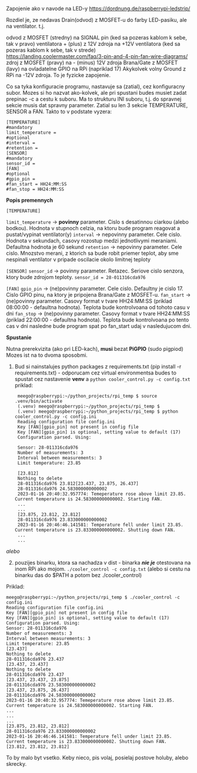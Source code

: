 Zapojenie ako v navode na LED-y
https://dordnung.de/raspberrypi-ledstrip/

Rozdiel je, ze nedavas Drain(odvod) z MOSFET-u do farby LED-pasiku, ale na ventilator.
t.j.

odvod z MOSFET (stredny) na SIGNAL pin (ked sa pozeras kablom k sebe, tak v pravo) ventilatora
\+ (plus) z 12V zdroja na +12V ventilatora (ked sa pozeras kablom k sebe, tak v strede)
https://landing.coolermaster.com/faq/3-pin-and-4-pin-fan-wire-diagrams/
zdroj z MOSFET (pravy) na - (minus) 12V zdroja
Brana/Gate z MOSFET (lavy) na ovladatelne GPIO na RPi (napriklad 17)
Akykolvek volny Ground z RPi na -12V zdroja.
To je fyzicke zapojenie.

Co sa tyka konfiguracie programu, nastavuje sa (zatial), cez konfiguracny subor.
Mozes si ho nazvat ako-kolvek, ale pri spustani budes musiet zadat prepinac -c a cestu k suboru.
Ma to strukturu INI suboru, t.j. do spravnej sekcie musis dat spravny parameter.
Zatial su len 3 sekcie TEMPERATURE, SENSOR a FAN.
Takto to v podstate vyzera:

	[TEMPERATURE]
	#mandatory
	limit_temperature =
	#optional
	#interval =
	#retention =
	[SENSOR]
	#mandatory
	sensor_id =
	[FAN]
	#optional
	#gpio_pin =
	#fan_start = HH24:MM:SS
	#fan_stop = HH24:MM:SS


**Popis premennych**

`[TEMPERATURE]`

`limit_temperature` -> **povinny** parameter. Cislo s desatinnou ciarkou (alebo bodkou). Hodnota v stupnoch celzia, na ktoru bude program reagovat a pustat/vypinat ventilator(y)
`interval` -> nepovinny parameter. Cele cislo. Hodnota v sekundach, casovy rozostup medzi jednotlivymi meraniami. Defaultna hodnota je 60 sekund
`retention` -> nepovinny parameter. Cele cislo. Mnozstvo merani, z ktorich sa bude robit priemer teplot, aby sme nespinali ventilator v pripade oscilacie okolo limitnej teploty

`[SENSOR]`
`sensor_id` -> povinny parameter. Retazec. Seriove cislo senzora, ktory bude zdrojom teploty.
`sensor_id = 28-011316cda976`

`[FAN]`
`gpio_pin` -> (ne)povinny parameter. Cele cislo. Defaultny je cislo 17. Cislo GPIO pinu, na ktory je pripojena Brana/Gate z MOSFET-u.
`fan_start` -> (ne)povinny parameter. Casovy format v tvare HH24:MM:SS (priklad 08:00:00 - defaultna hodnota). Teplota bude kontrolvoana od tohoto casu v dni
`fan_stop` -> (ne)povinny parameter. Casovy format v tvare HH24:MM:SS (priklad 22:00:00 - defaultna hodnota). Teplota bude kontrolvoana po tento cas v dni
	nasledne bude program spat po fan_start udaj v nasledujucom dni.

**Spustanie**


Nutna prerekvizita (ako pri LED-kach), **musi** bezat **PiGPIO** (sudo pigpiod)
Mozes ist na to dvoma sposobmi.
1. Bud si nainstalujes python packages z requirements.txt (pip install -r requirements.txt) - odporucam cez virtual environmentsa budes to spustat cez nastavenie **venv** a `python cooler_control.py -c config.txt`
priklad:

		meego@raspberrypi:~/python_projects/rpi_temp $ source .venv/bin/activate
		(.venv) meego@raspberrypi:~/python_projects/rpi_temp $
		(.venv) meego@raspberrypi:~/python_projects/rpi_temp $ python cooler_control.py -c config.ini
		Reading configuration file config.ini
		Key [FAN][gpio_pin] not present in config file
		Key [FAN][gpio_pin] is optional, setting value to default (17)
		Configuration parsed. Using:
		
		Sensor: 28-011316cda976
		Number of measurements: 3
		Interval between measurements: 3
		Limit temperature: 23.85
		
		[23.812]
		Nothing to delete
		28-011316cda976 23.812[23.437, 23.875, 26.437]
		28-011316cda976 24.583000000000002
		2023-01-16 20:40:32.957774: Temeperature rose above limit 23.85. Current temperature is 24.583000000000002. Starting FAN.
		...
		...
		[23.875, 23.812, 23.812]
		28-011316cda976 23.833000000000002
		2023-01-16 20:46:46.141581: Temperature fell under limit 23.85. Current temperature is 23.833000000000002. Shutting down FAN.
		...
		...

*alebo*

2. pouzijes binarku, ktora sa nachadza v dist - binarka ***nie je*** otestovana na inom RPi ako mojom.
`./cooler_control -c config.txt`
(alebo si cestu na binarku das do $PATH a potom bez ./cooler_control)

Priklad:

	meego@raspberrypi:~/python_projects/rpi_temp $ ./cooler_control -c config.ini
	Reading configuration file config.ini
	Key [FAN][gpio_pin] not present in config file
	Key [FAN][gpio_pin] is optional, setting value to default (17)
	Configuration parsed. Using:
	Sensor: 28-011316cda976
	Number of measurements: 3
	Interval between measurements: 3
	Limit temperature: 23.85
	[23.437]
	Nothing to delete
	28-011316cda976 23.437
	[23.437, 23.437]
	Nothing to delete
	28-011316cda976 23.437
	[23.437, 23.437, 23.875]
	28-011316cda976 23.583000000000002
	[23.437, 23.875, 26.437]
	28-011316cda976 24.583000000000002
	2023-01-16 20:40:32.957774: Temeperature rose above limit 23.85. Current temperature is 24.583000000000002. Starting FAN.
	...
	...
	...
	[23.875, 23.812, 23.812]
	28-011316cda976 23.833000000000002
	2023-01-16 20:46:46.141581: Temperature fell under limit 23.85. Current temperature is 23.833000000000002. Shutting down FAN.
	[23.812, 23.812, 23.812]

To by malo byt vsetko. Keby nieco, pis volaj, posielaj postove holuby, alebo skrecky.

